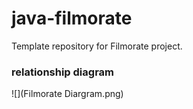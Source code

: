 # java-filmorate
Template repository for Filmorate project.


### relationship diagram
![](Filmorate Diargram.png)